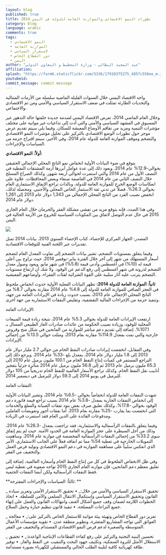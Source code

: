 ```yaml
---
layout: blog
published: true
title: تطورات النمو الاقتصادي والموازنة العامة للدولة في اليمن 2014
category: blog
language: arabic
comments: true
tags: 
  - النمو الاقتصادي
  - الموازنة العامة
  - لاستقرار السياسي
  - دور القطاع الخاص
  - اليمن
author: "عبد المجيد البطالي - وزارة التخطيط و التعاون الدولي"
affiliation: 
splash: "https://farm6.staticflickr.com/5336/17910375275_4857c556ee_m.jpg"
youtubeid: 
commit_message: commit message
---
```

واجه الاقتصاد اليمني خلال السنوات القليلة الماضية سلسلة من الأزمات المتتالية والتحديات الطارئة تمثلت في ضعف الاستقرار السياسي والأمني ومن ثم الاقتصادي والاجتماعي. 
<!-- more -->

وخلال العام الماضي 2014، تعرض الاقتصاد اليمني لصدمة جديدة خلفتها حالة التدهور غير المسبوق في المشهد السياسي والأمني والتي أدت إلى تداعيات غير مواتية على مختلف مؤشرات التنمية ومزيد من تفاقم الأوضاع المعيشة للسكان. وفيما يلي سيتم  تقديم عرض موجز حول تطورات الوضع الاقتصادي بالتركيز على تحليل مؤشرات النمو الاقتصادي والتضخم وموقف الموازنة العامة للدولة عام 2014، وفي الأخير، سيتم اقتراح حزمة من السياسات والإجراءات. 

 **أولاً: النمو الاقتصادي:**

يتوقع في ضوء البيانات الأولية انخفاض نمو الناتج المحلي الإجمالي الحقيقي بحوالي-12.9% عام 2014. ويعود ذلك إلى عدة عوامل أبرزها أزمة المشتقات النفطية في النصف الأول من عام 2014 والتي استمرت لحوالي أربعة شهور. وكذلك الصراع المسلح خلال النصف الثاني من عام 2014 في العاصمة صنعاء وبعض المحافظات. علاوة على انعكاسات الوضع الحرج للموازنة العامة للدولة، وبالذات تراجع الإنفاق الاستثماري العام بحوالي 26.3%. فضلاً عن تدني ثقة الاستثمار الخاص المحلي والأجنبي. ومحصلة لذلك، انخفض نصيب الفرد من الناتج المحلي الإجمالي من 1,343  دولار عام 2013 إلى 1,261 دولار عام 2014.  

وفي هذا الصدد، فإنه يتوقع مزيد من تفشي مشكلة الفقر والحرمان خلال العام الجاري 2015 في حال عدم التوصل لاتفاق بين المكونات السياسية للخروج من الأزمة الحالية في اليمن.


![](https://farm8.staticflickr.com/7743/17287544174_aa75361b68.jpg)


المصدر: الجهاز المركزي للإحصاء، كتاب الإحصاء السنوي 2013. بيانات 2014 تمثل تقديرات عبر اللجنة الفنية للتوقعات الاقتصادية.


وفيما يتعلق بمستويات التضخم، تشير بيانات التضخم إلى تفاوت المعدل العام لتضخم أسعار المستهلك من شهر إلى آخر خلال الفترة يناير-نوفمبر 2014. حيث تراوح بين أعلى قيمة له (10%) في أغسطس وأدنى قيمة (5.8%) في شهر مايو. ويعود وصول معدل التضخم لذروته في شهر أغسطس إلى رفع الدعم عن الوقود. ولا شك أن ارتفاع مستويات التضخم يترتب عليه آثار سلبية على القوة الشرائية لفئات الفقراء، وأوضاعهم المعيشية. 

**ثانياً: الموازنة العامة للدولة 2014:**
تظهر البيانات الفعلية الأولية حدوث انخفاض ملحوظ في العجز الصافي للموازنة العامة للدولة إلى 4.8% عام 2014 مقارنة بحوالي 8.7% من الناتج المحلي الإجمالي عام 2013، بسبب حدوث زيادة في الإيرادات العامة من جهة، وتنفيذ حزمة من الإجراءات المالية التقشفية، وتقليص النفقات الاستثمارية من جهة أخرى. 

الإيرادات العامة:

ارتفعت الإيرادات العامة للدولة بحوالي 5.3% عام 2014، نتيجة زيادة قيمة المبيعات المحلية للوقود، وزيادة نصيب الحكومة من عائدات صادرات الغاز الطبيعي المسال بـ 107.1%. إضافة إلى تقديم دعم مباشر للموازنة من المانحين في شكل منح وقروض خارجية والتي نمت بمعدل 114.9% مقارنة بعام 2013، ومثلت حوالي 13.5% من إجمالي الإيرادات.

وفي المقابل، انخفضت إيرادات صادرات النفط الخام من حوالي 2.7 مليار دولار عام 2013 إلى 1.8 مليار دولار عام 2014، بمعدل بلغ -33% عام 2014. ويرجع ذلك إلى التراجع المستمر في  كميات إنتاج النفط الخام من 100.1 مليون برميل عام 2010 إلى 65.3 مليون برميل عام 2013 ثم إلى 56.8 مليون برميل عام 2014 متأثرة جزئياً بتفجير أنابيب نقل النفط الخام. وكذلك تراجع الأسعار العالمية للنفط الخام تدريجياً من 105 دولار للبرميل في يونيو 2014 إلى 59.3 دولار للبرميل في ديسمبر 2014.  
   

النفقات العامة: 

شهدت النفقات العامة للدولة انخفاضاً بحوالي -6.5% عام 2014، وتشير البيانات الأولية إلى انخفاض النفقات الجارية بمعدل -3.8% عام 2014 بسبب تراجع قيمة فاتورة دعم الوقود بحوالي -17.8%، وكذلك تعليق صرف بعض بنود نفقات الصيانة والسلع والخدمات التي انخفضت بما يقارب -25% مقارنة بعام 2013. أما نفقات أجور وتعويضات العاملين ومدفوعات الفائدة على الدين العام فقد استمرت في الزيادة.

وفيما يتعلق بالنفقات الرأسمالية والاستثمارية، فقد تراجعت بمعدل -26.3% عام 2014، وذلك من أجل السيطرة على عجز الموازنة العامة في الحدود الآمنة. حيث لم يتم إنفاق سوى 33.2% من إجمالي النفقات الرأسمالية المخصصة في موازنة عام 2014. وساهمت التمويلات الخارجية في تغطية 54% مما تم انفاقه فعلاً على الجانب الاستثماري. الأمر الذي انعكس سلبياً على مساهمة الموازنة في دعم النمو الاقتصادي وتوليد فرص العمل والتخفيف من الفقر.

وفي ظل الانخفاض الملحوظ في كل من إنتاج النفط الخام وأسعاره العالمية، إضافة إلى تعليق معظم دعم المانحين، فإن موازنة العام الجاري 2015 تواجه صعوبة في تغطية ليس فقط النفقات الرأسمالية ولكن أيضا النفقات الحتمية. 

**ثالثاً: السياسات والإجراءات المقترحة: **

_	تحقيق الاستقرار السياسي والأمني من خلال:_
•	تحقيق الاستقرار الأمني وتعزيز سيادة القانون وتحقيق الاستقرار السياسي واستكمال الانتقال السلمي والآمن للسلطة. 
•	اتخاذ الخطوات اللازمة لضمان وقف جميع أشكال العنف وانتهاكات القانون والعمل على إنهاء جميع النزاعات المسلحة.
•	تنفيذ قانون تنظيم حيازة وحمل السلاح.

_	تعزيز دور القطاع الخاص وتهيئة بيئة مواتية للاستثمار الخاص بالتركيز على:_
•	 معالجة العوائق التي تواجه المشاريع المتعثرة، وتطوير منطقة عدن.
•	تقوية مؤسسات الأعمال المتوسطة والصغيرة لدعم فرص النمو الاقتصادي المستدام والتخفيف من الفقر.

_	تحسين البنية التحتية والتركيز على رفع كفاءة القطاعات الإنتاجية الواعدة:_
•	تحقيق الاستغلال الأمثل للثروة السمكية، وتكثيف جهود البحث والتنقيب عن النقط والغاز.
•	توفير طاقة كهربائية كافية لتلبية الطلب الحالي والمستقبلي للكهرباء بصورة مستدامة.